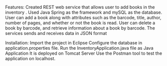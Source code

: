 Features:
Created REST web service that allows user to add books in the inventory .
Used Java Spring as the framework and mySQL as the database.
User can add a book along with attributes such as the barcode, title, author, number of pages, and whether or not the book is read.
User can delete a book by barcode, and retrieve information about a book by barcode.
The services sends and receives data in JSON format

Installation:
Import the project in Eclipse
Configure the database in application.properties file.
Run the InventoryApplication.java file as Java Application
It is deployed on Tomcat Server
Use the Postman tool to test the application on localhost.
